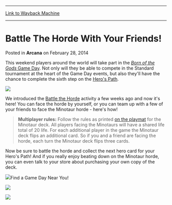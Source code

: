
---
[Link to Wayback Machine](https://web.archive.org/web/20170508200039/http://magic.wizards.com/en/articles/archive/arcana/battle-horde-your-friends-2014-02-28)

[_metadata_:description]:- "This weekend players around the world will take part in the Born of the Gods Game Day. Not only will they be able to compete in the Standard tournament at the heart of the Game Day events, but also they'll have the chance to complete the sixth step on the Hero's Path."
[_metadata_:generator]:- "Drupal 7 (http://drupal.org)"
[_metadata_:node]:- "155571"
[_metadata_:publish_date]:- "2014-02-28"
[_metadata_:source]:- "div-main-content"
[_metadata_:title]:- "Battle The Horde With Your Friends!"
[_metadata_:wayback_capture_timestamp]:- "2017-05-08 20:00:39"
[_metadata_:wayback_raw_url]:- "https://web.archive.org/web/20170508200039id_/http://magic.wizards.com/en/articles/archive/arcana/battle-horde-your-friends-2014-02-28"
[_metadata_:wayback_url]:- "http://magic.wizards.com/en/articles/archive/arcana/battle-horde-your-friends-2014-02-28"
---


Battle The Horde With Your Friends!
===================================



 Posted in **Arcana**
 on February 28, 2014 










This weekend players around the world will take part in the [*Born of the Gods* Game Day](http://archive.wizards.com/magic/tcg/events.aspx?x=mtgcom/events/gameday-facts). Not only will they be able to compete in the Standard tournament at the heart of the Game Day events, but also they'll have the chance to complete the sixth step on the [Hero's Path](http://www.mtgHerosPath.com).


![](https://media.wizards.com/images/magic/daily/arcana/arc1372_12h7dfa8sdfsdf.jpg)

We introduced the [Battle the Horde](http://archive.wizards.com/magic/magazine/article.aspx?x=mtg/daily/arcana/1372) activity a few weeks ago and now it's here! You can face the horde by yourself, or you can team up with a few of your friends to face the Minotaur horde - here's how!




> **Multiplayer rules:** Follow the rules as printed [on the playmat](http://media.wizards.com/images/magic/daily/arcana/EN_9lakm7zfyxoe.pdf) for the Minotaur deck. All players facing the Minotaurs will have a shared life total of 20 life. For each additional player in the game the Minotaur deck flips an additional card. So if you and a friend are facing the horde, each turn the Minotaur deck flips three cards.



Now be sure to battle the horde and collect the next hero card for your Hero's Path! And if you really enjoy beating down on the Minotaur horde, you can even talk to your store about purchasing your own copy of the deck.




![](https://media.wizards.com/legacy/mtg/images/widgets/storelocator/bng.png)Find a Game Day Near You!



![](https://media.wizards.com/legacy/mtg/images/widgets/storelocator/en_largestorelocatorgobutton_static.png)


![](https://media.wizards.com/legacy/magic/images/promo/herospath/0a27292a66ad/en_6kh5dvf4l8_07.png)





